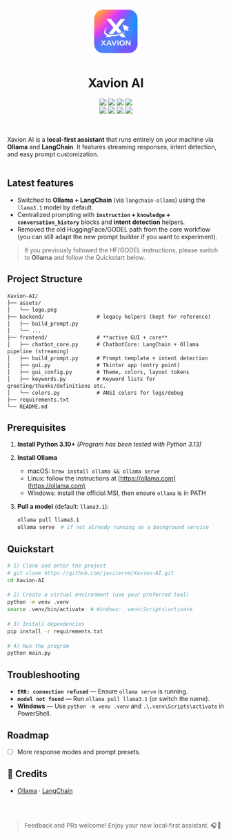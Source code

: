 <div align="center"> 
   <img width="120" height="120" alt="Xavion AI logo" src="https://github.com/javiiervm/Xavion-AI/blob/develop/assets/logo.png" /> 
   <h1 align="center">Xavion AI</h1> 
   <img src="https://img.shields.io/github/last-commit/javiiervm/Xavion-AI" /> 
   <img src="https://img.shields.io/badge/platform-linux%20%7C%20windows%20%7C%20macos-lightgrey" /> 
   <img src="https://img.shields.io/github/issues/javiiervm/Xavion-AI" /> 
   <img src="https://img.shields.io/github/stars/javiiervm/Xavion-AI" /> 
   <br />
   <img src="https://img.shields.io/badge/python-3.10%2B-yellow" /> 
   <img src="https://img.shields.io/badge/ollama-0.5.3-blue" /> 
   <img src="https://img.shields.io/badge/langchain-0.3.27-green" /> 
   <img src="https://img.shields.io/badge/sqlalchemy-2.0.43-orange" /> 
</div>
<br /><br />

Xavion AI is a **local-first assistant** that runs entirely on your machine via **Ollama** and **LangChain**. It features streaming responses, intent detection, and easy prompt customization.
<br /><br />

## Latest features
* Switched to **Ollama + LangChain** (via `langchain-ollama`) using the `llama3.1` model by default.
* Centralized prompting with **`instruction` + `knowledge` + `conversation_history`** blocks and **intent detection** helpers.
* Removed the old HuggingFace/GODEL path from the core workflow (you can still adapt the new prompt builder if you want to experiment).

> If you previously followed the HF/GODEL instructions, please switch to **Ollama** and follow the Quickstart below.

## Project Structure
```
Xavion-AI/
├── assets/
│   └── logo.png
├── backend/                 # legacy helpers (kept for reference)
│   ├── build_prompt.py
│   └── ...
├── frontend/                # **active GUI + core**
│   ├── chatbot_core.py      # ChatbotCore: LangChain + Ollama pipeline (streaming)
│   ├── build_prompt.py      # Prompt template + intent detection
│   ├── gui.py               # Tkinter app (entry point)
│   ├── gui_config.py        # Theme, colors, layout tokens
│   ├── keywords.py          # Keyword lists for greeting/thanks/definitions etc.
│   └── colors.py            # ANSI colors for logs/debug
├── requirements.txt
└── README.md
```

## Prerequisites

1. **Install Python 3.10+**  *(Program has been tested with Python 3.13)*
2. **Install Ollama**

   * macOS: `brew install ollama && ollama serve`
   * Linux: follow the instructions at [https://ollama.com](https://ollama.com)
   * Windows: install the official MSI, then ensure `ollama` is in PATH
3. **Pull a model** (default: `llama3.1`):

   ```bash
   ollama pull llama3.1
   ollama serve  # if not already running as a background service
   ```

## Quickstart

```bash
# 1) Clone and enter the project
# git clone https://github.com/javiiervm/Xavion-AI.git
cd Xavion-AI

# 2) Create a virtual environment (use your preferred tool)
python -m venv .venv
source .venv/bin/activate  # Windows: .venv\Scripts\activate

# 3) Install dependencies
pip install -r requirements.txt

# 4) Run the program
python main.py
```

## Troubleshooting

* **`ERR: connection refused`** — Ensure `ollama serve` is running.
* **`model not found`** — Run `ollama pull llama3.1` (or switch the name).
* **Windows** — Use `python -m venv .venv` and `.\.venv\Scripts\activate` in PowerShell.

## Roadmap

* [ ] More response modes and prompt presets.

## 🙌 Credits

* [Ollama](https://ollama.com) · [LangChain](https://python.langchain.com)

<br /><br />
> Feedback and PRs welcome! Enjoy your new local‑first assistant. 🎧🤖

